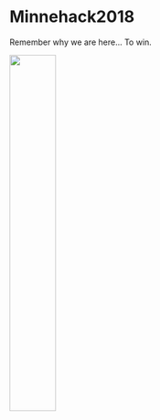 # Minnehack2018

<p>Remember why we are here... To win.</p>

<img src="prize.jpg" width="40%" height="40%">
